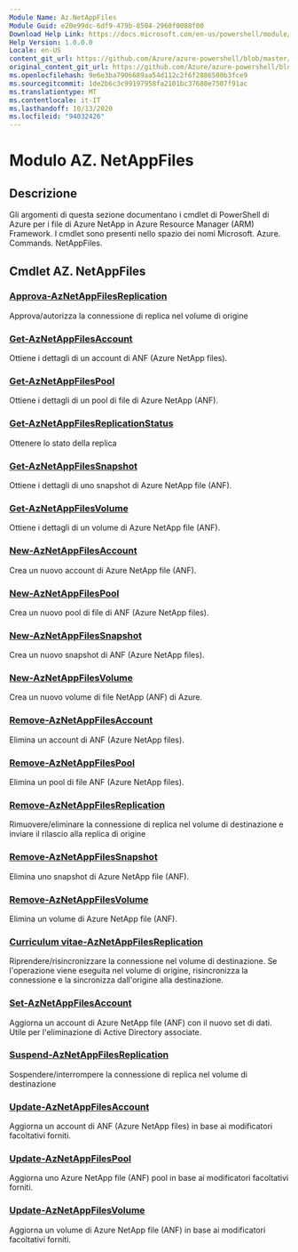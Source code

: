 ```yaml
---
Module Name: Az.NetAppFiles
Module Guid: e20e99dc-6df9-479b-8504-2960f0088f00
Download Help Link: https://docs.microsoft.com/en-us/powershell/module/az.netappfiles
Help Version: 1.0.0.0
Locale: en-US
content_git_url: https://github.com/Azure/azure-powershell/blob/master/src/NetAppFiles/NetAppFiles/help/Az.NetAppFiles.md
original_content_git_url: https://github.com/Azure/azure-powershell/blob/master/src/NetAppFiles/NetAppFiles/help/Az.NetAppFiles.md
ms.openlocfilehash: 9e6e3ba7906689aa54d112c2f6f2886500b3fce9
ms.sourcegitcommit: 1de2b6c3c99197958fa2101bc37680e7507f91ac
ms.translationtype: MT
ms.contentlocale: it-IT
ms.lasthandoff: 10/13/2020
ms.locfileid: "94032426"
---
```

# Modulo AZ. NetAppFiles
## Descrizione
Gli argomenti di questa sezione documentano i cmdlet di PowerShell di Azure per i file di Azure NetApp in Azure Resource Manager (ARM) Framework. I cmdlet sono presenti nello spazio dei nomi Microsoft. Azure. Commands. NetAppFiles.

## Cmdlet AZ. NetAppFiles
### [Approva-AzNetAppFilesReplication](Approve-AzNetAppFilesReplication.md)
Approva/autorizza la connessione di replica nel volume di origine

### [Get-AzNetAppFilesAccount](Get-AzNetAppFilesAccount.md)
Ottiene i dettagli di un account di ANF (Azure NetApp files).

### [Get-AzNetAppFilesPool](Get-AzNetAppFilesPool.md)
Ottiene i dettagli di un pool di file di Azure NetApp (ANF).

### [Get-AzNetAppFilesReplicationStatus](Get-AzNetAppFilesReplicationStatus.md)
Ottenere lo stato della replica

### [Get-AzNetAppFilesSnapshot](Get-AzNetAppFilesSnapshot.md)
Ottiene i dettagli di uno snapshot di Azure NetApp file (ANF).

### [Get-AzNetAppFilesVolume](Get-AzNetAppFilesVolume.md)
Ottiene i dettagli di un volume di Azure NetApp file (ANF).

### [New-AzNetAppFilesAccount](New-AzNetAppFilesAccount.md)
Crea un nuovo account di Azure NetApp file (ANF).

### [New-AzNetAppFilesPool](New-AzNetAppFilesPool.md)
Crea un nuovo pool di file di ANF (Azure NetApp files).

### [New-AzNetAppFilesSnapshot](New-AzNetAppFilesSnapshot.md)
Crea un nuovo snapshot di ANF (Azure NetApp files).

### [New-AzNetAppFilesVolume](New-AzNetAppFilesVolume.md)
Crea un nuovo volume di file NetApp (ANF) di Azure.

### [Remove-AzNetAppFilesAccount](Remove-AzNetAppFilesAccount.md)
Elimina un account di ANF (Azure NetApp files).

### [Remove-AzNetAppFilesPool](Remove-AzNetAppFilesPool.md)
Elimina un pool di file ANF (Azure NetApp files).

### [Remove-AzNetAppFilesReplication](Remove-AzNetAppFilesReplication.md)
Rimuovere/eliminare la connessione di replica nel volume di destinazione e inviare il rilascio alla replica di origine

### [Remove-AzNetAppFilesSnapshot](Remove-AzNetAppFilesSnapshot.md)
Elimina uno snapshot di Azure NetApp file (ANF).

### [Remove-AzNetAppFilesVolume](Remove-AzNetAppFilesVolume.md)
Elimina un volume di Azure NetApp file (ANF).

### [Curriculum vitae-AzNetAppFilesReplication](Resume-AzNetAppFilesReplication.md)
Riprendere/risincronizzare la connessione nel volume di destinazione. Se l'operazione viene eseguita nel volume di origine, risincronizza la connessione e la sincronizza dall'origine alla destinazione.

### [Set-AzNetAppFilesAccount](Set-AzNetAppFilesAccount.md)
Aggiorna un account di Azure NetApp file (ANF) con il nuovo set di dati. Utile per l'eliminazione di Active Directory associate.

### [Suspend-AzNetAppFilesReplication](Suspend-AzNetAppFilesReplication.md)
Sospendere/interrompere la connessione di replica nel volume di destinazione

### [Update-AzNetAppFilesAccount](Update-AzNetAppFilesAccount.md)
Aggiorna un account di ANF (Azure NetApp files) in base ai modificatori facoltativi forniti.

### [Update-AzNetAppFilesPool](Update-AzNetAppFilesPool.md)
Aggiorna uno Azure NetApp file (ANF) pool in base ai modificatori facoltativi forniti.

### [Update-AzNetAppFilesVolume](Update-AzNetAppFilesVolume.md)
Aggiorna un volume di Azure NetApp file (ANF) in base ai modificatori facoltativi forniti.

